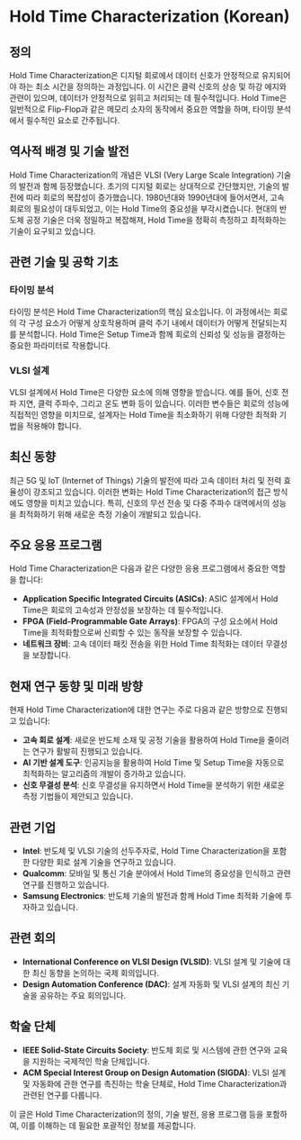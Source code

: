 # Hold Time Characterization (Korean)

## 정의

Hold Time Characterization은 디지털 회로에서 데이터 신호가 안정적으로 유지되어야 하는 최소 시간을 정의하는 과정입니다. 이 시간은 클럭 신호의 상승 및 하강 에지와 관련이 있으며, 데이터가 안정적으로 읽히고 처리되는 데 필수적입니다. Hold Time은 일반적으로 Flip-Flop과 같은 메모리 소자의 동작에서 중요한 역할을 하며, 타이밍 분석에서 필수적인 요소로 간주됩니다.

## 역사적 배경 및 기술 발전

Hold Time Characterization의 개념은 VLSI (Very Large Scale Integration) 기술의 발전과 함께 등장했습니다. 초기의 디지털 회로는 상대적으로 간단했지만, 기술의 발전에 따라 회로의 복잡성이 증가했습니다. 1980년대와 1990년대에 들어서면서, 고속 회로의 필요성이 대두되었고, 이는 Hold Time의 중요성을 부각시켰습니다. 현대의 반도체 공정 기술은 더욱 정밀하고 복잡해져, Hold Time을 정확히 측정하고 최적화하는 기술이 요구되고 있습니다.

## 관련 기술 및 공학 기초

### 타이밍 분석

타이밍 분석은 Hold Time Characterization의 핵심 요소입니다. 이 과정에서는 회로의 각 구성 요소가 어떻게 상호작용하며 클럭 주기 내에서 데이터가 어떻게 전달되는지를 분석합니다. Hold Time은 Setup Time과 함께 회로의 신뢰성 및 성능을 결정하는 중요한 파라미터로 작용합니다.

### VLSI 설계

VLSI 설계에서 Hold Time은 다양한 요소에 의해 영향을 받습니다. 예를 들어, 신호 전파 지연, 클럭 주파수, 그리고 온도 변화 등이 있습니다. 이러한 변수들은 회로의 성능에 직접적인 영향을 미치므로, 설계자는 Hold Time을 최소화하기 위해 다양한 최적화 기법을 적용해야 합니다.

## 최신 동향

최근 5G 및 IoT (Internet of Things) 기술의 발전에 따라 고속 데이터 처리 및 전력 효율성이 강조되고 있습니다. 이러한 변화는 Hold Time Characterization의 접근 방식에도 영향을 미치고 있습니다. 특히, 신호의 무선 전송 및 다중 주파수 대역에서의 성능을 최적화하기 위해 새로운 측정 기술이 개발되고 있습니다.

## 주요 응용 프로그램

Hold Time Characterization은 다음과 같은 다양한 응용 프로그램에서 중요한 역할을 합니다:

- **Application Specific Integrated Circuits (ASICs)**: ASIC 설계에서 Hold Time은 회로의 고속성과 안정성을 보장하는 데 필수적입니다.
- **FPGA (Field-Programmable Gate Arrays)**: FPGA의 구성 요소에서 Hold Time을 최적화함으로써 신뢰할 수 있는 동작을 보장할 수 있습니다.
- **네트워크 장비**: 고속 데이터 패킷 전송을 위한 Hold Time 최적화는 데이터 무결성을 보장합니다.

## 현재 연구 동향 및 미래 방향

현재 Hold Time Characterization에 대한 연구는 주로 다음과 같은 방향으로 진행되고 있습니다:

- **고속 회로 설계**: 새로운 반도체 소재 및 공정 기술을 활용하여 Hold Time을 줄이려는 연구가 활발히 진행되고 있습니다.
- **AI 기반 설계 도구**: 인공지능을 활용하여 Hold Time 및 Setup Time을 자동으로 최적화하는 알고리즘의 개발이 증가하고 있습니다.
- **신호 무결성 분석**: 신호 무결성을 유지하면서 Hold Time을 분석하기 위한 새로운 측정 기법들이 제안되고 있습니다.

## 관련 기업

- **Intel**: 반도체 및 VLSI 기술의 선두주자로, Hold Time Characterization을 포함한 다양한 회로 설계 기술을 연구하고 있습니다.
- **Qualcomm**: 모바일 및 통신 기술 분야에서 Hold Time의 중요성을 인식하고 관련 연구를 진행하고 있습니다.
- **Samsung Electronics**: 반도체 기술의 발전과 함께 Hold Time 최적화 기술에 투자하고 있습니다.

## 관련 회의

- **International Conference on VLSI Design (VLSID)**: VLSI 설계 및 기술에 대한 최신 동향을 논의하는 국제 회의입니다.
- **Design Automation Conference (DAC)**: 설계 자동화 및 VLSI 설계의 최신 기술을 공유하는 주요 회의입니다.

## 학술 단체

- **IEEE Solid-State Circuits Society**: 반도체 회로 및 시스템에 관한 연구와 교육을 지원하는 국제적인 학술 단체입니다.
- **ACM Special Interest Group on Design Automation (SIGDA)**: VLSI 설계 및 자동화에 관한 연구를 촉진하는 학술 단체로, Hold Time Characterization과 관련된 연구를 다룹니다.

이 글은 Hold Time Characterization의 정의, 기술 발전, 응용 프로그램 등을 포함하여, 이를 이해하는 데 필요한 포괄적인 정보를 제공합니다.
